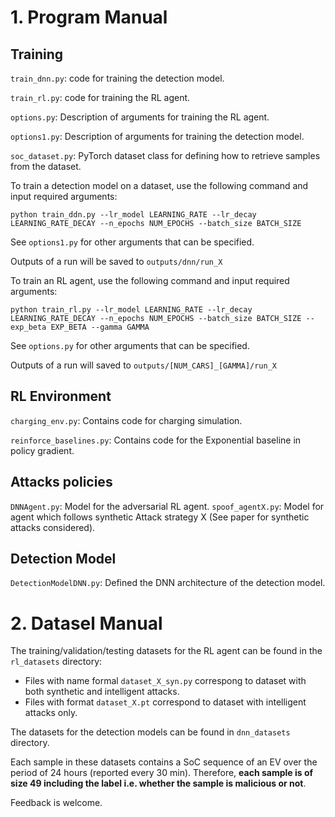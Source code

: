 # 1. Program Manual


## Training

`train_dnn.py`: code for training the detection model.

`train_rl.py`: code for training the RL agent.

`options.py`: Description of arguments for training the RL agent.

`options1.py`: Description of arguments for training the detection model.

`soc_dataset.py`: PyTorch dataset class for defining how to retrieve samples from the dataset.

To train a detection model on a dataset, use the following command and input required arguments:

`python train_ddn.py --lr_model LEARNING_RATE --lr_decay LEARNING_RATE_DECAY --n_epochs NUM_EPOCHS --batch_size BATCH_SIZE`
 
See `options1.py` for other arguments that can be specified.

Outputs of a run will be saved to `outputs/dnn/run_X`

To train an RL agent, use the following command and input required arguments:

`python train_rl.py --lr_model LEARNING_RATE --lr_decay LEARNING_RATE_DECAY --n_epochs NUM_EPOCHS --batch_size BATCH_SIZE --exp_beta EXP_BETA --gamma GAMMA`

See `options.py` for other arguments that can be specified.

Outputs of a run will saved to `outputs/[NUM_CARS]_[GAMMA]/run_X`



## RL Environment

`charging_env.py`: Contains code for charging simulation.

`reinforce_baselines.py`: Contains code for the Exponential baseline in policy gradient.

## Attacks policies

`DNNAgent.py`: Model for the adversarial RL agent.
`spoof_agentX.py`: Model for agent which follows synthetic Attack strategy X (See paper for synthetic attacks considered).

## Detection Model

`DetectionModelDNN.py`: Defined the DNN architecture of the detection model.


# 2. Datasel Manual

The training/validation/testing datasets for the RL agent can be found in the `rl_datasets` directory:
- Files with name formal `dataset_X_syn.py` correspong to dataset with both synthetic and intelligent attacks.
- Files with format `dataset_X.pt` correspond to dataset with intelligent attacks only.

The datasets for the detection models can be found in `dnn_datasets` directory.

Each sample in these datasets contains a SoC sequence of an EV over the period of 24 hours (reported every 30 min). Therefore, **each sample is of size 49 including the label i.e. whether the sample is malicious or not**.



Feedback is welcome.





